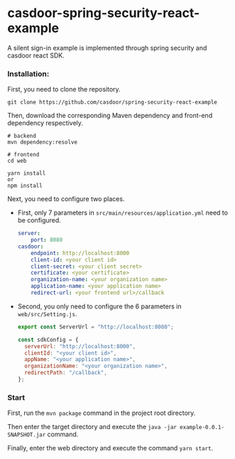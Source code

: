 # casdoor-spring-security-react-example

A silent sign-in example is implemented through spring security and casdoor react SDK.

### Installation:

First, you need to clone the repository.

```shell
git clone https://github.com/casdoor/spring-security-react-example
```

Then, download the corresponding Maven dependency and front-end dependency respectively.

```shell
# backend
mvn dependency:resolve

# frontend
cd web

yarn install
or 
npm install
```

Next, you need to configure two places.

- First, only 7 parameters in `src/main/resources/application.yml` need to be configured.

  ```yaml
  server:
      port: 8080
  casdoor:
      endpoint: http://localhost:8000
      client-id: <your client id>
      client-secret: <your client secret> 
      certificate: <your certificate>
      organization-name: <your organization name>
      application-name: <your application name>
      redirect-url: <your frontend url>/callback
  ```

- Second, you only need to configure the 6 parameters in `web/src/Setting.js`.

    ```js
    export const ServerUrl = "http://localhost:8080";
    
    const sdkConfig = {
      serverUrl: "http://localhost:8000",
      clientId: "<your client id>",
      appName: "<your application name>",
      organizationName: "<your organization name>",
      redirectPath: "/callback",
    };
    ```


### Start

First, run the `mvn package` command in the project root directory.

Then enter the target directory and execute the `java -jar example-0.0.1-SNAPSHOT.jar` command.

Finally, enter the web directory and execute the command `yarn start`.